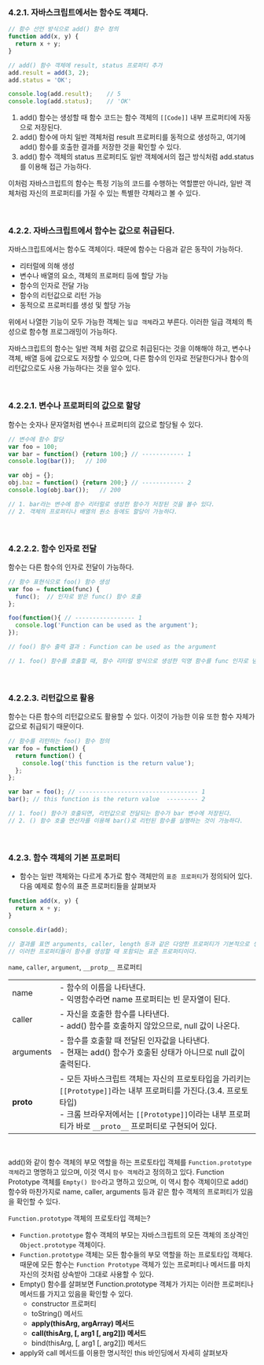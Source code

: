### 4.2.1. 자바스크립트에서는 함수도 객체다.

```javascript
// 함수 선언 방식으로 add() 함수 정의
function add(x, y) {
  return x + y;
}

// add() 함수 객체에 result, status 프로퍼티 추가
add.result = add(3, 2);
add.status = 'OK';

console.log(add.result);    // 5
console.log(add.status);    // 'OK'
```

1. add() 함수는 생성할 때 함수 코드는 함수 객체의 `[[Code]]` 내부 프로퍼티에 자동으로 저장된다.
2. add() 함수에 마치 일반 객체처럼 result 프로퍼티를 동적으로 생성하고, 여기에 add() 함수를 호출한 결과를 저장한 것을 확인할 수 있다.
3. add() 함수 객체의 status 프로퍼티도 일반 객체에서의 접근 방식처럼 add.status 를 이용해 접근 가능하다.

이처럼 자바스크립트의 함수는 특정 기능의 코드를 수행하는 역할뿐만 아니라, 일반 객체처럼 자신의 프로퍼티를 가질 수 있는 특별한 갹체라고 볼 수 있다.

<br>

### 4.2.2. 자바스크립트에서 함수는 값으로 취급된다.

자바스크립트에서는 함수도 객체이다. 때문에 함수는 다음과 같은 동작이 가능하다.

  - 리터럴에 의해 생성
  - 변수나 배열의 요소, 객체의 프로퍼티 등에 할당 가능
  - 함수의 인자로 전달 가능
  - 함수의 리턴값으로 리턴 가능
  - 동적으로 프로퍼티를 생성 및 할당 가능

위에서 나열한 기능이 모두 가능한 객체는 `일급 객체`라고 부른다. 이러한 일급 객체의 특성으로 함수형 프로그래밍이 가능하다.

자바스크립트의 함수는 일반 객체 처럼 값으로 취급된다는 것을 이해해야 하고, 변수나 객체, 배열 등에 값으로도 저장할 수 있으며, 다른 함수의 인자로 전달한다거나 함수의 리턴값으로도 사용 가능하다는 것을 알수 있다.

<br>

### 4.2.2.1. 변수나 프로퍼티의 값으로 할당

함수는 숫자나 문자열처럼 변수나 프로퍼티의 값으로 할당될 수 있다.
```javascript
// 변수에 함수 할당
var foo = 100;
var bar = function() {return 100;} // ------------ 1
console.log(bar());   // 100

var obj = {};
obj.baz = function() {return 200;} // ------------ 2
console.log(obj.bar());   // 200

// 1. bar라는 변수에 함수 리터럴로 생성한 함수가 저장된 것을 볼수 있다.
// 2. 객체의 프로퍼티나 배열의 원소 등에도 할당이 가능하다.
```

<br>

### 4.2.2.2. 함수 인자로 전달

함수는 다른 함수의 인자로 전달이 가능하다.

```javascript
// 함수 표현식으로 foo() 함수 생성
var foo = function(func) {
  func();  // 인자로 받은 func() 함수 호출
};

foo(function(){ // ----------------- 1
  console.log('Function can be used as the argument');
});

// foo() 함수 출력 결과 : Function can be used as the argument

// 1. foo() 함수를 호출할 때, 함수 리터럴 방식으로 생성한 익명 함수를 func 인자로 념겼다. 따라서 foo() 함수 내부에서는 func 매겨변수로 인자에 넘겨진 함수를 호출할 수 있다. 예제의 출력결과를 보면 알 수 있듯이 인자로 넘긴 익명 함수가 foo() 함수 내부에서 제대로 호출된 것을 알 수 있다.
```

<br>

### 4.2.2.3. 리턴값으로 활용

함수는 다른 함수의 리턴값으로도 활용할 수 있다. 이것이 가능한 이유 또한 함수 자체가 값으로 취급되기 때문이다.

```javascript
// 함수를 리턴하는 foo() 함수 정의
var foo = function() {
  return function() {
    console.log('this function is the return value');
  };
};

var bar = foo(); // ---------------------------------- 1
bar(); // this function is the return value  --------- 2

// 1. foo() 함수가 호출되면, 리턴값으로 전달되는 함수가 bar 변수에 저장된다.
// 2. () 함수 호출 연산자를 이용해 bar()로 리턴된 함수를 실행하는 것이 가능하다.
```

<br>

### 4.2.3. 함수 객체의 기본 프로퍼티

- 함수는 일반 객체와는 다르게 추가로 함수 객체만의 `표준 프로퍼티`가 정의되어 있다. 다음 예제로 함수의 표준 프로퍼티들을 살펴보자

```javascript
function add(x, y) {
  return x + y;
}

console.dir(add);

// 결과를 표면 arguments, caller, length 등과 같은 다양한 프로퍼티가 기본적으로 생성된것을 확인할 수 있다.
// 이러한 프로퍼티들이 함수를 생성할 때 포함되는 표준 프로퍼티이다.
```

`name`, `caller`, `argument`, `__protp__` 프로퍼티

|||
|---|---|
|name|- 함수의 이름을 나타낸다. <br> - 익명함수라면 name 프로퍼티는 빈 문자열이 된다.|
|caller|- 자신을 호출한 함수를 나타낸다. <br> - add() 함수를 호출하지 않았으므로, null 값이 나온다.|
|arguments |- 함수를 호출할 때 전달된 인자값을 나타낸다. <br> - 현재는 add() 함수가 호출된 상태가 아니므로 null 값이 출력된다.|
|__proto__|- 모든 자바스크립트 객체는 자신의 프로토타입을 가리키는 `[[Prototype]]`라는 내부 프로퍼티를 가진다.(3.4. 프로토타입) <br> - 크롬 브라우저에서는 `[[Prototype]]`이라는 내부 프로퍼티가 바로 `__proto__` 프로퍼티로 구현되어 있다.|


<br>

add()와 같이 함수 객체의 부모 역할을 하는 프로토타입 객체를 `Function.prototype 객체`라고 명명하고 있으며, 이것 역시 `함수 객체`라고 정의하고 있다. Function Prototype 객체를 `Empty() 함수`라고 명하고 있으며, 이 역시 함수 객체이므로 add() 함수와 마찬가지로 name, caller, arguments 등과 같은 함수 객체의 프로퍼티가 있음을 확인할 수 있다.

`Function.prototype` 객체의 프로토타입 객체는?
  - `Function.prototype` 함수 객체의 부모는 자바스크립트의 모든 객체의 조상격인 `Object.prototype` 객체이다.
  - `Function.prototype` 객체는 모든 함수들의 부모 역할을 하는 프로토타입 객체다. 때문에 모든 함수는 `Function Prototype` 객체가 있는 프로퍼티나 메서드를 마치 자신의 것처럼 상속받아 그대로 사용할 수 있다.
  - Empty() 함수를 살펴보면 Function.prototype 객체가 가지는 이러한 프로퍼티나 메서드를 가지고 있음을 확인할 수 있다.
    - constructor 프로퍼티
    - toString() 메서드
    - __apply(thisArg, argArray) 메서드__
    - __call(thisArg, [, arg1 [, arg2]]) 메서드__
    - bind(thisArg, [, arg1 [, arg2]]) 메서드
  - apply와 call 메서드를 이용한 명시적인 this 바인딩에서 자세히 살펴보자


